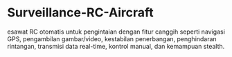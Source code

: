 # Surveillance-RC-Aircraft
esawat RC otomatis untuk pengintaian dengan fitur canggih seperti navigasi GPS, pengambilan gambar/video, kestabilan penerbangan, penghindaran rintangan, transmisi data real-time, kontrol manual, dan kemampuan stealth.
